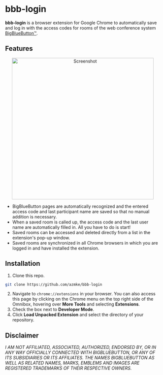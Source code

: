 # bbb-login

**bbb-login** is a browser extension for Google Chrome to automatically save and log in with the access codes for rooms of the web conference system [BigBlueButton™️](https://bigbluebutton.org/).

## Features

<p align="center">
	<img src="https://user-images.githubusercontent.com/50206261/98998112-e925e000-2535-11eb-9766-25d33b229273.png" alt="Screenshot" width="460">
</p>

- BigBlueButton pages are automatically recognized and the entered access code and last participant name are saved so that no manual addition is necessary.
- When a saved room is called up, the access code and the last user name are automatically filled in. All you have to do is start!
- Saved rooms can be accessed and deleted directly from a list in the extension's pop-up window.
- Saved rooms are synchronized in all Chrome browsers in which you are logged in and have installed the extension.

## Installation

1. Clone this repo.
```sh
git clone https://github.com/azmke/bbb-login
```
2. Navigate to `chrome://extensions` in your browser. You can also access this page by clicking on the Chrome menu on the top right side of the Omnibox, hovering over **More Tools** and selecting **Extensions**.
3. Check the box next to **Developer Mode**.
4. Click **Load Unpacked Extension** and select the directory of your repository.

## Disclaimer

*I AM NOT AFFILIATED, ASSOCIATED, AUTHORIZED, ENDORSED BY, OR IN ANY WAY OFFICIALLY CONNECTED WITH BIGBLUEBUTTON, OR ANY OF ITS SUBSIDIARIES OR ITS AFFILIATES. THE NAMES BIGBLUEBUTTON AS WELL AS RELATED NAMES, MARKS, EMBLEMS AND IMAGES ARE REGISTERED TRADEMARKS OF THEIR RESPECTIVE OWNERS.*